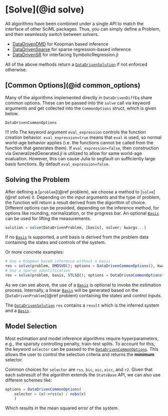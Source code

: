 # [Solve](@id solve)

All algorithms have been combined under a single API to match the interface of other SciML packages. Thus, you can simply define a Problem, and then seamlessly switch between solvers. 

+ [DataDrivenDMD](@ref) for Koopman based inference
+ [DataDrivenSparse](@ref) for sparse regression-based inference
+ [DataDrivenSR](@ref) for interfacing SymbolicRegression.jl

All of the above methods return a [`DataDrivenSolution`](@ref) if not enforced otherwise.

## [Common Options](@id common_options)

Many of the algorithms implemented directly in `DataDrivenDiffEq` share common options. These can be passed into the `solve` call via keyword arguments and get collected into the `CommonOptions` struct, which is given below. 

```@docs
DataDrivenCommonOptions
```

!!! info
    The keyword argument `eval_expression` controls the function creation
    behavior. `eval_expression=true` means that `eval` is used, so normal
    world-age behavior applies (i.e. the functions cannot be called from
    the function that generates them). If `eval_expression=false`,
    then construction via GeneralizedGenerated.jl is utilized to allow for
    same world-age evaluation. However, this can cause Julia to segfault
    on sufficiently large basis functions. By default `eval_expression=false`.

## Solving the Problem

After defining a [`problem`](@ref problem), we choose a method to [`solve`](@ref solve) it. Depending on the input arguments and the type of problem, the function will return a result derived from the algorithm of choice. Different options can be provided, depending on the inference method, for options like rounding, normalization, or the progress bar. An optional [`Basis`](@ref) can be used for lifting the measurements.

```julia
solution = solve(DataDrivenProblem, [basis], solver; kwargs...)
```

If no [`Basis`](@ref) is supported, a unit basis is derived from the problem data containing the states and controls of the system.

Or more concrete examples:

```julia
# Use a Koopman based inference without a basis
res = solve(problem, DMDSVD(); options = DataDrivenCommonOptions(), kwargs...)
# Use a sparse identification
res = solve(problem, basis, STLSQ(); options = DataDrivenCommonOptions(),  kwargs...)
```
As we can see above, the use of a [`Basis`](@ref) is optional to invoke the estimation process. Internally, a linear [`Basis`](@ref) will be generated based on the [`DataDrivenProblem`](@ref problem) containing the states and control inputs.

The [`DataDrivenSolution`](@ref) `res` contains a `result` which is the inferred system and a [`Basis`](@ref).

## Model Selection

Most estimation and model inference algorithms require hyperparameters, e.g., the sparsity controlling penalty, train-test splits. To account for this, the keyword `selector` can be passed to the [`DataDrivenCommonOptions`](@ref). This allows the user to control the selection criteria and returns the **minimum** selector. 

Common choices for `selector` are `rss`, `bic`, `aic`, `aicc`, and `r2`. Given that each subresult of the algorithm extends the `StatsBase` API, we can also use different schemes like:

```julia
options = DataDrivenCommonOptions(
    selector = (x)->rss(x) / nobs(x)
    )
```

Which results in the mean squared error of the system.
